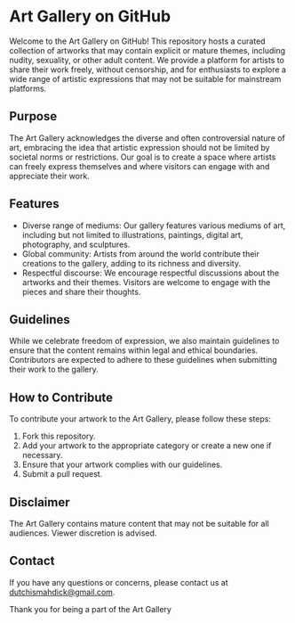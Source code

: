 # Art Gallery on GitHub

Welcome to the Art Gallery on GitHub! This repository hosts a curated collection of artworks that may contain explicit or mature themes, including nudity, sexuality, or other adult content. We provide a platform for artists to share their work freely, without censorship, and for enthusiasts to explore a wide range of artistic expressions that may not be suitable for mainstream platforms.

## Purpose

The Art Gallery acknowledges the diverse and often controversial nature of art, embracing the idea that artistic expression should not be limited by societal norms or restrictions. Our goal is to create a space where artists can freely express themselves and where visitors can engage with and appreciate their work.

## Features

- Diverse range of mediums: Our gallery features various mediums of art, including but not limited to illustrations, paintings, digital art, photography, and sculptures.
- Global community: Artists from around the world contribute their creations to the gallery, adding to its richness and diversity.
- Respectful discourse: We encourage respectful discussions about the artworks and their themes. Visitors are welcome to engage with the pieces and share their thoughts.

## Guidelines

While we celebrate freedom of expression, we also maintain guidelines to ensure that the content remains within legal and ethical boundaries. Contributors are expected to adhere to these guidelines when submitting their work to the gallery.

## How to Contribute

To contribute your artwork to the Art Gallery, please follow these steps:

1. Fork this repository.
2. Add your artwork to the appropriate category or create a new one if necessary.
3. Ensure that your artwork complies with our guidelines.
4. Submit a pull request.

## Disclaimer

The Art Gallery contains mature content that may not be suitable for all audiences. Viewer discretion is advised.

## Contact

If you have any questions or concerns, please contact us at [dutchismahdick@gmail.com](mailto:dutchismahdick@gmail.com).

Thank you for being a part of the Art Gallery
